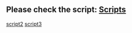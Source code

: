 Please check the script: [Scripts](htmlpreview.github.io/?https://github.com/qiangh06/Setaria-pan-genome/blob/main/Population%20genomic%20and%20Demographic%20inference/Scripts.html)
-----
[script2](www.baidu.com)
[script3](https://www.cnblogs.com/longronglang/p/8453047.html)
